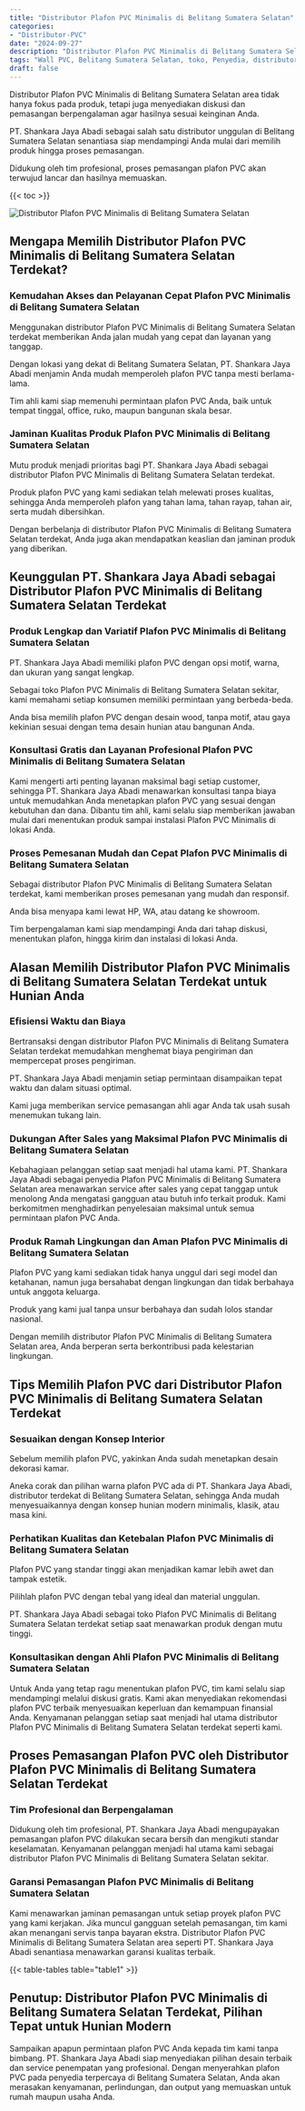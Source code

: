 ```yaml
---
title: "Distributor Plafon PVC Minimalis di Belitang Sumatera Selatan"
categories: 
- "Distributor-PVC"
date: "2024-09-27"
description: "Distributor Plafon PVC Minimalis di Belitang Sumatera Selatan untuk tempat tinggal, office, dan gerai. Panel berkualitas, pilihan motif, pilihan warna menarik, dengan servis penempatan ditangani oleh tenaga ahli ahli serta kepastian resmi!|Jasa penjualan Plafon PVC Minimalis di Belitang Sumatera Selatan untuk kebutuhan rumah, perkantoran, maupun toko, beserta panel terbaik dan instalasi oleh tenaga ahli berpengalaman dan jaminan resmi.|Pilihan Plafon PVC Minimalis di Belitang Sumatera Selatan yang terbukti untuk rumah, office, serta gerai, bersama produk terbaik dan penempatan ditangani oleh tenaga ahli profesional serta jaminan resmi.|Penjualan Plafon PVC Minimalis di Belitang Sumatera Selatan untuk tempat tinggal, perkantoran, serta gerai, beserta material terbaik dan pemasangan oleh teknisi berpengalaman, lengkap dengan jaminan resmi.}"
tags: "Wall PVC, Belitang Sumatera Selatan, toko, Penyedia, distributor"
draft: false
---
```


Distributor Plafon PVC Minimalis di Belitang Sumatera Selatan area tidak hanya fokus pada produk, tetapi juga menyediakan diskusi dan pemasangan berpengalaman agar hasilnya sesuai keinginan Anda.

PT. Shankara Jaya Abadi sebagai salah satu distributor unggulan di Belitang Sumatera Selatan senantiasa siap mendampingi Anda mulai dari memilih produk hingga proses pemasangan.

Didukung oleh tim profesional, proses pemasangan plafon PVC akan terwujud lancar dan hasilnya memuaskan.

{{< toc >}}

![Distributor Plafon PVC Minimalis di Belitang Sumatera Selatan](/images/Distributor-PVC/Distributor-Plafon-PVC-Minimalis-di-Belitang-Sumatera-Selatan.png)


## Mengapa Memilih Distributor Plafon PVC Minimalis di Belitang Sumatera Selatan Terdekat?

### Kemudahan Akses dan Pelayanan Cepat Plafon PVC Minimalis di Belitang Sumatera Selatan

Menggunakan distributor Plafon PVC Minimalis di Belitang Sumatera Selatan terdekat memberikan Anda jalan mudah yang cepat dan layanan yang tanggap.

Dengan lokasi yang dekat di Belitang Sumatera Selatan, PT. Shankara Jaya Abadi menjamin Anda mudah memperoleh plafon PVC tanpa mesti berlama-lama.

Tim ahli kami siap memenuhi permintaan plafon PVC Anda, baik untuk tempat tinggal, office, ruko, maupun bangunan skala besar.

### Jaminan Kualitas Produk Plafon PVC Minimalis di Belitang Sumatera Selatan

Mutu produk menjadi prioritas bagi PT. Shankara Jaya Abadi sebagai distributor Plafon PVC Minimalis di Belitang Sumatera Selatan terdekat.

Produk plafon PVC yang kami sediakan telah melewati proses kualitas, sehingga Anda memperoleh plafon yang tahan lama, tahan rayap, tahan air, serta mudah dibersihkan.

Dengan berbelanja di distributor Plafon PVC Minimalis di Belitang Sumatera Selatan terdekat, Anda juga akan mendapatkan keaslian dan jaminan produk yang diberikan.

## Keunggulan PT. Shankara Jaya Abadi sebagai Distributor Plafon PVC Minimalis di Belitang Sumatera Selatan Terdekat

### Produk Lengkap dan Variatif Plafon PVC Minimalis di Belitang Sumatera Selatan

PT. Shankara Jaya Abadi memiliki plafon PVC dengan opsi motif, warna, dan ukuran yang sangat lengkap.

Sebagai toko Plafon PVC Minimalis di Belitang Sumatera Selatan sekitar, kami memahami setiap konsumen memiliki permintaan yang berbeda-beda.

Anda bisa memilih plafon PVC dengan desain wood, tanpa motif, atau gaya kekinian sesuai dengan tema desain hunian atau bangunan Anda.

### Konsultasi Gratis dan Layanan Profesional Plafon PVC Minimalis di Belitang Sumatera Selatan

Kami mengerti arti penting layanan maksimal bagi setiap customer, sehingga PT. Shankara Jaya Abadi menawarkan konsultasi tanpa biaya untuk memudahkan Anda menetapkan plafon PVC yang sesuai dengan kebutuhan dan dana. Dibantu tim ahli, kami selalu siap memberikan jawaban mulai dari menentukan produk sampai instalasi Plafon PVC Minimalis di lokasi Anda.

### Proses Pemesanan Mudah dan Cepat Plafon PVC Minimalis di Belitang Sumatera Selatan

Sebagai distributor Plafon PVC Minimalis di Belitang Sumatera Selatan terdekat, kami memberikan proses pemesanan yang mudah dan responsif.

Anda bisa menyapa kami lewat HP, WA, atau datang ke showroom.

Tim berpengalaman kami siap mendampingi Anda dari tahap diskusi, menentukan plafon, hingga kirim dan instalasi di lokasi Anda.

## Alasan Memilih Distributor Plafon PVC Minimalis di Belitang Sumatera Selatan Terdekat untuk Hunian Anda

### Efisiensi Waktu dan Biaya

Bertransaksi dengan distributor Plafon PVC Minimalis di Belitang Sumatera Selatan terdekat memudahkan menghemat biaya pengiriman dan mempercepat proses pengiriman.

PT. Shankara Jaya Abadi menjamin setiap permintaan disampaikan tepat waktu dan dalam situasi optimal.

Kami juga memberikan service pemasangan ahli agar Anda tak usah susah menemukan tukang lain.

### Dukungan After Sales yang Maksimal Plafon PVC Minimalis di Belitang Sumatera Selatan

Kebahagiaan pelanggan setiap saat menjadi hal utama kami. PT. Shankara Jaya Abadi sebagai penyedia Plafon PVC Minimalis di Belitang Sumatera Selatan area menawarkan service after sales yang cepat tanggap untuk menolong Anda mengatasi gangguan atau butuh info terkait produk. Kami berkomitmen menghadirkan penyelesaian maksimal untuk semua permintaan plafon PVC Anda.

### Produk Ramah Lingkungan dan Aman Plafon PVC Minimalis di Belitang Sumatera Selatan

Plafon PVC yang kami sediakan tidak hanya unggul dari segi model dan ketahanan, namun juga bersahabat dengan lingkungan dan tidak berbahaya untuk anggota keluarga.

Produk yang kami jual tanpa unsur berbahaya dan sudah lolos standar nasional.

Dengan memilih distributor Plafon PVC Minimalis di Belitang Sumatera Selatan area, Anda berperan serta berkontribusi pada kelestarian lingkungan.

## Tips Memilih Plafon PVC dari Distributor Plafon PVC Minimalis di Belitang Sumatera Selatan Terdekat

### Sesuaikan dengan Konsep Interior

Sebelum memilih plafon PVC, yakinkan Anda sudah menetapkan desain dekorasi kamar.

Aneka corak dan pilihan warna plafon PVC ada di PT. Shankara Jaya Abadi, distributor terdekat di Belitang Sumatera Selatan, sehingga Anda mudah menyesuaikannya dengan konsep hunian modern minimalis, klasik, atau masa kini.

### Perhatikan Kualitas dan Ketebalan Plafon PVC Minimalis di Belitang Sumatera Selatan

Plafon PVC yang standar tinggi akan menjadikan kamar lebih awet dan tampak estetik.

Pilihlah plafon PVC dengan tebal yang ideal dan material unggulan.

PT. Shankara Jaya Abadi sebagai toko Plafon PVC Minimalis di Belitang Sumatera Selatan terdekat setiap saat menawarkan produk dengan mutu tinggi.

### Konsultasikan dengan Ahli Plafon PVC Minimalis di Belitang Sumatera Selatan

Untuk Anda yang tetap ragu menentukan plafon PVC, tim kami selalu siap mendampingi melalui diskusi gratis. Kami akan menyediakan rekomendasi plafon PVC terbaik menyesuaikan keperluan dan kemampuan finansial Anda. Kenyamanan pelanggan setiap saat menjadi hal utama distributor Plafon PVC Minimalis di Belitang Sumatera Selatan terdekat seperti kami.

## Proses Pemasangan Plafon PVC oleh Distributor Plafon PVC Minimalis di Belitang Sumatera Selatan Terdekat

### Tim Profesional dan Berpengalaman

Didukung oleh tim profesional, PT. Shankara Jaya Abadi mengupayakan pemasangan plafon PVC dilakukan secara bersih dan mengikuti standar keselamatan. Kenyamanan pelanggan menjadi hal utama kami sebagai distributor Plafon PVC Minimalis di Belitang Sumatera Selatan sekitar.

### Garansi Pemasangan Plafon PVC Minimalis di Belitang Sumatera Selatan

Kami menawarkan jaminan pemasangan untuk setiap proyek plafon PVC yang kami kerjakan. Jika muncul gangguan setelah pemasangan, tim kami akan menangani servis tanpa bayaran ekstra. Distributor Plafon PVC Minimalis di Belitang Sumatera Selatan area seperti PT. Shankara Jaya Abadi senantiasa menawarkan garansi kualitas terbaik.

{{< table-tables table="table1" >}}

## Penutup: Distributor Plafon PVC Minimalis di Belitang Sumatera Selatan Terdekat, Pilihan Tepat untuk Hunian Modern

Sampaikan apapun permintaan plafon PVC Anda kepada tim kami tanpa bimbang. PT. Shankara Jaya Abadi siap menyediakan pilihan desain terbaik dan service penempatan yang profesional. Dengan menyerahkan plafon PVC pada penyedia terpercaya di Belitang Sumatera Selatan, Anda akan merasakan kenyamanan, perlindungan, dan output yang memuaskan untuk rumah maupun usaha Anda.